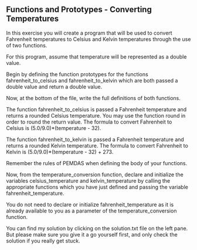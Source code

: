 ## Functions and Prototypes - Converting Temperatures
In this exercise you will create a program that will be used to convert Fahrenheit temperatures to Celsius and Kelvin temperatures through the use of two functions.

For this program, assume that temperature will be represented as a double value.

Begin by defining the function prototypes for the functions fahrenheit_to_celsius and fahrenheit_to_kelvin which are both passed a double value and return a double value.

Now, at the bottom of the file, write the full definitions of both functions.

The function fahrenheit_to_celsius is passed a Fahrenheit temperature and returns a rounded Celsius temperature. You may use the <cmath> function round in order to round the return value. The formula to convert Fahrenheit to Celsius is (5.0/9.0)*(temperature - 32). 

The function fahrenheit_to_kelvin is passed a Fahrenheit temperature and returns a rounded Kelvin temperature. The formula to convert Fahrenheit to Kelvin is (5.0/9.0)*(temperature - 32) + 273.

Remember the rules of PEMDAS when defining the body of your functions.

Now, from the temperature_conversion function, declare and initialize the variables celsius_temperature and kelvin_temperature by calling the appropriate functions which you have just defined and passing the variable fahrenheit_temperature.

You do not need to declare or initialize fahrenheit_temperature as it is already available to you as a parameter of the temperature_conversion function.



You can find my solution by clicking on the solution.txt file on the left pane. But please make sure you give it a go yourself first, and only check the solution if you really get stuck.